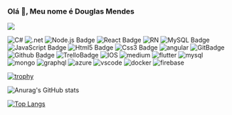 ### Olá 👋, Meu nome é Douglas Mendes

![](https://komarev.com/ghpvc/?username=JDouglasMendes)

![C#](https://img.shields.io/badge/C%23-239120?style=flat&logo=c-sharp&logoColor=white)
![.net](https://img.shields.io/badge/.NET-5C2D91?style=flat&logo=.net&logoColor=white)
![Node.js Badge](https://img.shields.io/badge/Node.js-339933?style=flat&logo=node.js&logoColor=white)
![React Badge](https://img.shields.io/badge/React-61DAFB?style=flat&logo=react&logoColor=white)
![RN](https://img.shields.io/badge/React_Native-20232A?style=flat&logo=react&logoColor=61DAFB)
![MySQL Badge](https://img.shields.io/badge/MySQL-4479A1?style=flat&logo=mysql&logoColor=white)
![JavaScript Badge](https://img.shields.io/badge/JavaScript-F7DF1E?style=flat&logo=javascript&logoColor=black)
![Html5 Badge](https://img.shields.io/badge/html5-E34F26?style=flat&logo=html5&logoColor=white)
![Css3 Badge](https://img.shields.io/badge/css3-1572B6?style=flat&logo=css3&logoColor=white)
![angular](https://img.shields.io/badge/Angular-DD0031?style=flat&logo=angular&logoColor=white)
![GitBadge](https://img.shields.io/badge/Git-F05032?style=flat&logo=git&logoColor=white)
![Github Badge](https://img.shields.io/badge/Github-181717?style=flat&logo=github&logoColor=white)
![TrelloBadge](https://img.shields.io/badge/trello-0079BF?style=flat&logo=trello&logoColor=white)
![IOS](https://img.shields.io/badge/iOS-000000?style=flat&logo=ios&logoColor=white)
![medium](https://img.shields.io/badge/Medium-12100E?style=flat&logo=medium&logoColor=white)
![flutter](https://img.shields.io/badge/Flutter-02569B?style=flat&logo=flutter&logoColor=white)
![mysql](https://img.shields.io/badge/MySQL-00000F?style=flat&logo=mysql&logoColor=white)
![mongo](https://img.shields.io/badge/MongoDB-4EA94B?style=flat&logo=mongodb&logoColor=white)
![graphql](https://img.shields.io/badge/GraphQl-E10098?style=flat&logo=graphql&logoColor=white)
![azure](https://img.shields.io/badge/Microsoft_Azure-0089D6?style=flat&logo=microsoft-azure&logoColor=whit)
![vscode](https://img.shields.io/badge/Visual_Studio_Code-0078D4?style=flat&logo=visual%20studio%20code&logoColor=white)
![docker](https://img.shields.io/badge/Docker-2CA5E0?style=flat&logo=docker&logoColor=white)
![firebase](https://img.shields.io/badge/firebase-ffca28?style=flat&logo=firebase&logoColor=white)

[![trophy](https://github-profile-trophy.vercel.app/?username=JDouglasMendes&theme=onedark)](https://github.com/ryo-ma/github-profile-trophy)

![Anurag's GitHub stats](https://github-readme-stats.vercel.app/api?username=JDouglasMendes&show_icons=true&theme=dark)

[![Top Langs](https://github-readme-stats.vercel.app/api/top-langs/?username=JDouglasMendes&layout=compact)](https://github.com/anuraghazra/github-readme-stats)

<!--
**JDouglasMendes/JDouglasMendes** is a ✨ _special_ ✨ repository because its `README.md` (this file) appears on your GitHub profile.
